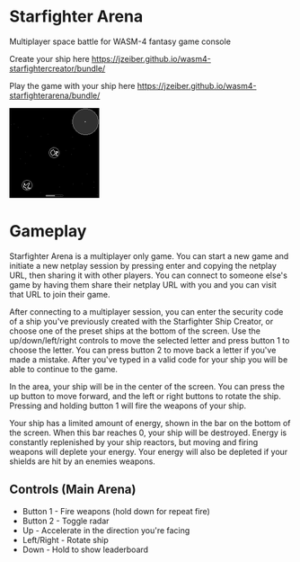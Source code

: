 # Starfighter Arena
Multiplayer space battle for WASM-4 fantasy game console

Create your ship here
https://jzeiber.github.io/wasm4-starfightercreator/bundle/

Play the game with your ship here
https://jzeiber.github.io/wasm4-starfighterarena/bundle/

![Screenshot](https://github.com/jzeiber/wasm4-starfighterarena/raw/main/images/screenshot1.png "Screenshot")

# Gameplay
Starfighter Arena is a multiplayer only game.  You can start a new game and initiate a new netplay session by pressing enter and copying the netplay URL, then sharing it with other players.  You can connect to someone else's game by having them share their netplay URL with you and you can visit that URL to join their game.

After connecting to a multiplayer session, you can enter the security code of a ship you've previously created with the Starfighter Ship Creator, or choose one of the preset ships at the bottom of the screen.  Use the up/down/left/right controls to move the selected letter and press button 1 to choose the letter.  You can press button 2 to move back a letter if you've made a mistake.  After you've typed in a valid code for your ship you will be able to continue to the game.

In the area, your ship will be in the center of the screen.  You can press the up button to move forward, and the left or right buttons to rotate the ship.  Pressing and holding button 1 will fire the weapons of your ship.

Your ship has a limited amount of energy, shown in the bar on the bottom of the screen.  When this bar reaches 0, your ship will be destroyed.  Energy is constantly replenished by your ship reactors, but moving and firing weapons will deplete your energy.  Your energy will also be depleted if your shields are hit by an enemies weapons.

## Controls (Main Arena)
- Button 1 - Fire weapons (hold down for repeat fire)
- Button 2 - Toggle radar
- Up - Accelerate in the direction you're facing
- Left/Right - Rotate ship
- Down - Hold to show leaderboard
